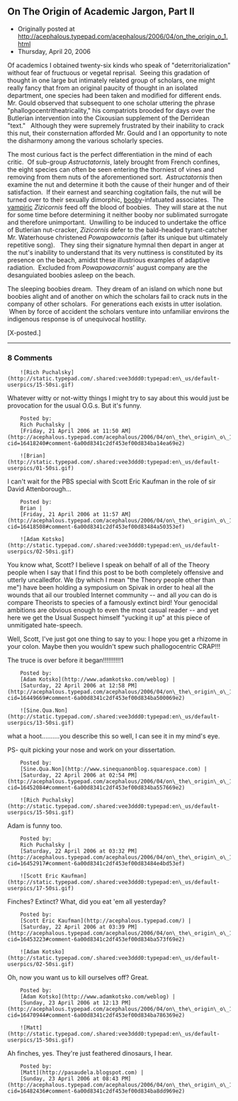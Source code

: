 ## On The Origin of Academic Jargon, Part II

 * Originally posted at http://acephalous.typepad.com/acephalous/2006/04/on_the_origin_o_1.html
 * Thursday, April 20, 2006



Of academics I obtained twenty-six kinds who speak of "deterritorialization" without fear of fructuous or vegetal reprisal.  Seeing this gradation of thought in one large but intimately related group of scholars, one might really fancy that from an original paucity of thought in an isolated department, one species had been taken and modified for different ends.  Mr. Gould observed that subsequent to one scholar uttering the phrase "phallogocentritheatricality," his compatriots brooded for days over the Butlerian intervention into the Cixousian supplement of the Derridean "text."   Although they were supremely frustrated by their inability to crack this nut, their consternation afforded Mr. Gould and I an opportunity to note the disharmony among the various scholarly species.  

The most curious fact is the perfect differentiation in the mind of each critic.  Of sub-group _Astructatornis_, lately brought from French confines, the eight species can often be seen entering the thorniest of vines and removing from them nuts of the aforementioned sort.  _Astructatornis_ then examine the nut and determine it both the cause of their hunger and of their satisfaction.  If their earnest and searching cogitation fails, the nut will be turned over to their sexually dimorphic, [booby](http://en.wikipedia.org/wiki/Blue-footed\_Booby)-infatuated associates.  The [vampiric](http://en.wikipedia.org/wiki/Vampire\_Finch) _Zizicornis_ feed off the blood of boobies.  They will stare at the nut for some time before determining it neither booby nor sublimated surrogate and therefore unimportant.  Unwilling to be induced to undertake the office of Butlerian nut-cracker, _Zizicornis_ defer to the bald-headed tyrant-catcher Mr. Waterhouse christened _Powapowacornis_ (after its unique but ultimately repetitive song).   They sing their signature hymnal then depart in anger at the nut's inability to understand that its very nuttiness is constituted by its presence on the beach, amidst these illustrious examples of adaptive radiation.  Excluded from _Powapowacornis_' august company are the desanguiated boobies asleep on the beach.  

The sleeping boobies dream.  They dream of an island on which none but boobies alight and of another on which the scholars fail to crack nuts in the company of other scholars.  For generations each exists in utter isolation.   When by force of accident the scholars venture into unfamiliar environs the indigenous response is of unequivocal hostility. 

[X-posted.]  

		

* * *

### 8 Comments 

		

                
[]()

	

		![Rich Puchalsky](http://static.typepad.com/.shared:vee3ddd0:typepad:en\_us/default-userpics/15-50si.gif)
	

	

		

Whatever witty or not-witty things I might try to say about this would just be provocation for the usual O.G.s.  But it's funny.

	

		Posted by:
		Rich Puchalsky |
		[Friday, 21 April 2006 at 11:50 AM](http://acephalous.typepad.com/acephalous/2006/04/on\_the\_origin\_o\_1.html?cid=16418240#comment-6a00d8341c2df453ef00d834ba14ea69e2)

[]()

	

		![Brian](http://static.typepad.com/.shared:vee3ddd0:typepad:en\_us/default-userpics/01-50si.gif)
	

	

		

I can't wait for the PBS special with Scott Eric Kaufman in the role of sir David Attenborough...

	

		Posted by:
		Brian |
		[Friday, 21 April 2006 at 11:57 AM](http://acephalous.typepad.com/acephalous/2006/04/on\_the\_origin\_o\_1.html?cid=16418508#comment-6a00d8341c2df453ef00d83484a50353ef)

[]()

	

		![Adam Kotsko](http://static.typepad.com/.shared:vee3ddd0:typepad:en\_us/default-userpics/02-50si.gif)
	

	

		

You know what, Scott?  I believe I speak on behalf of all of the Theory people when I say that I find this post to be both completely offensive and utterly uncalledfor.  We (by which I mean "the Theory people other than me") have been holding a symposium on Spivak in order to heal all the wounds that ail our troubled Internet community -- and all _you_ can do is compare Theorists to species of a famously extinct bird!  Your genocidal ambitions are obvious enough to even the most casual reader -- and yet here we get the Usual Suspect himself "yucking it up" at this piece of unmitigated hate-speech.

Well, Scott, I've just got one thing to say to you: I hope you get a rhizome in your colon.  Maybe then you wouldn't spew such phallogocentric CRAP!!!

The truce is over before it began!!!!!!!!!!1

	

		Posted by:
		[Adam Kotsko](http://www.adamkotsko.com/weblog) |
		[Saturday, 22 April 2006 at 12:58 PM](http://acephalous.typepad.com/acephalous/2006/04/on\_the\_origin\_o\_1.html?cid=16449669#comment-6a00d8341c2df453ef00d834ba500069e2)

[]()

	

		![Sine.Qua.Non](http://static.typepad.com/.shared:vee3ddd0:typepad:en\_us/default-userpics/13-50si.gif)
	

	

		

what a hoot..........you describe this so well, I can see it in my mind's eye. 

PS- quit picking your nose and work on your dissertation.

	

		Posted by:
		[Sine.Qua.Non](http://www.sinequanonblog.squarespace.com) |
		[Saturday, 22 April 2006 at 02:54 PM](http://acephalous.typepad.com/acephalous/2006/04/on\_the\_origin\_o\_1.html?cid=16452084#comment-6a00d8341c2df453ef00d834ba557669e2)

[]()

	

		![Rich Puchalsky](http://static.typepad.com/.shared:vee3ddd0:typepad:en\_us/default-userpics/15-50si.gif)
	

	

		

Adam is funny too.

	

		Posted by:
		Rich Puchalsky |
		[Saturday, 22 April 2006 at 03:32 PM](http://acephalous.typepad.com/acephalous/2006/04/on\_the\_origin\_o\_1.html?cid=16452917#comment-6a00d8341c2df453ef00d83484e4bd53ef)

[]()

	

		![Scott Eric Kaufman](http://static.typepad.com/.shared:vee3ddd0:typepad:en\_us/default-userpics/17-50si.gif)
	

	

		

Finches?  Extinct?  What, did you eat 'em all yesterday?

	

		Posted by:
		[Scott Eric Kaufman](http://acephalous.typepad.com/) |
		[Saturday, 22 April 2006 at 03:39 PM](http://acephalous.typepad.com/acephalous/2006/04/on\_the\_origin\_o\_1.html?cid=16453223#comment-6a00d8341c2df453ef00d834ba573f69e2)

[]()

	

		![Adam Kotsko](http://static.typepad.com/.shared:vee3ddd0:typepad:en\_us/default-userpics/02-50si.gif)
	

	

		

Oh, now you want us to kill ourselves off?  Great.

	

		Posted by:
		[Adam Kotsko](http://www.adamkotsko.com/weblog) |
		[Sunday, 23 April 2006 at 12:13 PM](http://acephalous.typepad.com/acephalous/2006/04/on\_the\_origin\_o\_1.html?cid=16470944#comment-6a00d8341c2df453ef00d834ba786369e2)

[]()

	

		![Matt](http://static.typepad.com/.shared:vee3ddd0:typepad:en\_us/default-userpics/15-50si.gif)
	

	

		

Ah finches, yes.  They're just feathered dinosaurs, I hear.

	

		Posted by:
		[Matt](http://pasaudela.blogspot.com) |
		[Sunday, 23 April 2006 at 08:43 PM](http://acephalous.typepad.com/acephalous/2006/04/on\_the\_origin\_o\_1.html?cid=16482436#comment-6a00d8341c2df453ef00d834ba8dd969e2)

		

        